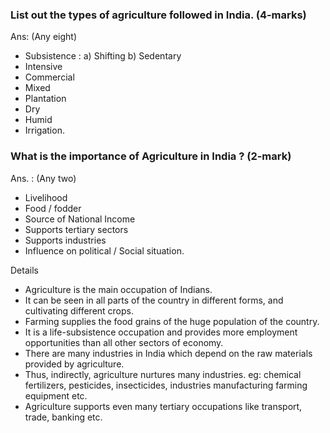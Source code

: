 ### List out the types of agriculture followed in India. (4-marks)
Ans: (Any eight)
* Subsistence :  a) Shifting  b) Sedentary
* Intensive
* Commercial
* Mixed
* Plantation
* Dry
* Humid
* Irrigation. 

### What is the importance of Agriculture in India ? (2-mark)
Ans. : (Any two)
* Livelihood
* Food / fodder
* Source of National Income
* Supports tertiary sectors
* Supports industries
* Influence on political / Social situation. 

Details
* Agriculture is the main occupation of Indians. 
* It can be seen in all parts of the country in different forms, and cultivating different crops. 
* Farming supplies the food grains of the huge population of the country. 
* It is a life-subsistence occupation and provides more employment opportunities than all other sectors of economy.
* There are many industries in India which depend on the raw materials provided by agriculture. 
* Thus, indirectly, agriculture nurtures many industries. eg: chemical fertilizers, pesticides, insecticides, industries manufacturing farming equipment etc. 
* Agriculture supports even many tertiary occupations like transport, trade, banking etc. 
